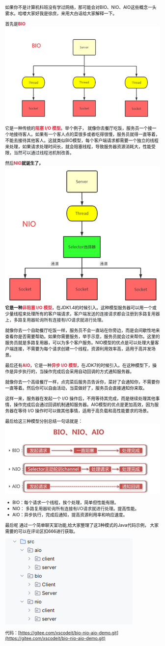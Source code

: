 <font style="color:rgb(13, 13, 13);">如果你不是计算机科班没有学过网络，那可能会对BIO、NIO、AIO这些概念一头雾水。哈喽大家好我是徐庶，来用大白话给大家解释一下。</font>



<font style="color:rgb(13, 13, 13);">首先是</font>**<font style="color:#DF2A3F;">BIO</font>**![image-1725897774636](./assets/image-1725897774636.png)<font style="color:rgb(13, 13, 13);">它是一种传统的</font>**<font style="color:#DF2A3F;">阻塞 I/O 模型</font>**<font style="color:rgb(13, 13, 13);">。举个例子， 就像你去餐厅吃饭，服务员一个接一个地接待客人。如果有一个客人点的菜很多或者吃得很慢，服务员就得一直等着，不能去接待其他客人。这就类似BIO模型，每个客户端请求都需要一个独立的线程来处理，如果请求处理时间长，就会阻塞线程，导致服务器资源消耗大，性能受限，</font><font style="color:rgb(25, 27, 31);">当然可以通过线程池机制改善</font><font style="color:rgb(13, 13, 13);">。</font>

<font style="color:rgb(13, 13, 13);"></font>

<font style="color:rgb(13, 13, 13);">然后</font>**<font style="color:#DF2A3F;">NIO</font>**就诞生了<font style="color:rgb(13, 13, 13);">，</font>![image-1725897774972](./assets/image-1725897774972.png)<font style="color:rgb(13, 13, 13);">它是一种</font>**<font style="color:#DF2A3F;">非阻塞 I/O 模型</font>**<font style="color:rgb(13, 13, 13);">，在JDK1.4的时候引入。这种模型服务器可以用一个或少量线程来处理所有的客户端请求，</font><font style="color:rgb(25, 27, 31);">客户端发送的连接请求都会注册到多路复用器上，多路复用器轮询所有连接有I/O请求就进行处理。</font>

<font style="color:rgb(13, 13, 13);">就像你去一个自助餐厅吃饭一样，服务员不会一直站在你旁边，而是会间歇性地来查看你是否需要帮助。如果你需要服务，举手示意，服务员就会过来帮你。这里的服务员就是多路复用器，可以为多个客户服务。NIO模型的优点是可以处理大量客户端连接，不需要为每个请求创建一个线程，资源利用效率高，适用于高并发场景。</font>

<font style="color:rgb(13, 13, 13);"></font>

<font style="color:rgb(13, 13, 13);">最后还有</font>**<font style="color:#DF2A3F;">AIO</font>**<font style="color:rgb(13, 13, 13);">，它是一种</font>**<font style="color:#DF2A3F;">异步 I/O 模型</font>**<font style="color:rgb(13, 13, 13);">，在JDK7的时候引入。在这种模型下，操作是异步执行的，当操作完成后会采用自动回调的方式通知服务器。</font>

<font style="color:rgb(13, 13, 13);">就像你去一个高级餐厅一样，点完菜后服务员告诉你，菜好了会通知你，不需要你一直等着。然后你可以自由活动，当菜做好了，服务员会直接通知你来取。</font>

<font style="color:rgb(13, 13, 13);">这样一来，服务器在发起一个 I/O 操作后，不用等待其完成，而是继续处理其他事情，操作完成后会通过回调机制通知服务器。AIO模型的优点是更加高效，因为服务器在等待 I/O 操作时可以做其他事情，适用于高负载和高性能要求的场景。</font>

<font style="color:rgb(13, 13, 13);"></font>

<font style="color:rgb(13, 13, 13);">最后给这三种模型分别总结一句话就是：</font>![image-1725897775383](./assets/image-1725897775383.png)

+ <font style="color:rgb(13, 13, 13);">BIO：每个请求一个线程，挨个处理，简单但性能有限。</font>
+ <font style="color:rgb(13, 13, 13);">NIO： </font><font style="color:rgb(25, 27, 31);">多路复用器轮询所有连接有I/O请求就进行处理</font><font style="color:rgb(13, 13, 13);">。提高性能。</font>
+ <font style="color:rgb(13, 13, 13);">AIO：异步执行，完成后通知，提高资源利用率和响应速度。</font>

<font style="color:rgb(13, 13, 13);"></font>

<font style="color:rgb(13, 13, 13);">最后呢 通过一个简单聊天室功能,给大家整理了这3种模式的Java代码示例， 大家需要的可以在评论区扣666进行获取。</font>

![image-1725897775748](./assets/image-1725897775748.png)

代码：[https://gitee.com/xscodeit/bio-nio-aio-demo.git](https://gitee.com/xscodeit/bio-nio-aio-demo.git)

